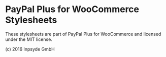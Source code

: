 # PayPal Plus for WooCommerce Stylesheets

These stylesheets are part of PayPal Plus for WooCommerce and licensed under the MIT license.

(c) 2016 Inpsyde GmbH